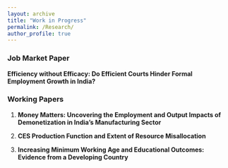 ```yaml
---
layout: archive
title: "Work in Progress"
permalink: /Research/
author_profile: true
---
```


### Job Market Paper
**Efficiency without Efficacy: Do Efficient Courts Hinder Formal Employment Growth in India?**

### Working Papers
1. **Money Matters: Uncovering the Employment and Output Impacts of Demonetization in India’s Manufacturing Sector**
   
2. **CES Production Function and Extent of Resource Misallocation**

3. **Increasing Minimum Working Age and Educational Outcomes: Evidence from a Developing Country**

<!-- 
  {% remove upper and lower brackets when you have a google profile to activate below comment %}
  <div class="wordwrap">You can also find my articles on <a href="{{site.author.googlescholar}}">my Google Scholar profile</a>.</div>
{% endif %}
-->
